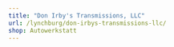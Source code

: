 ```yaml
---
title: "Don Irby's Transmissions, LLC"
url: /lynchburg/don-irbys-transmissions-llc/
shop: Autowerkstatt
---
```

